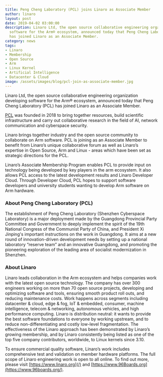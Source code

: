 ```yaml
---
title: Peng Cheng Laboratory (PCL) joins Linaro as Associate Member
author: linaro
layout: post
date: 2019-04-02 03:00:00
description: Linaro Ltd, the open source collaborative engineering organization developing
  software for the Arm® ecosystem, announced today that Peng Cheng Laboratory (PCL)
  has joined Linaro as an Associate Member.
category: news
tags:
- Linaro
- Membership
- Open Source
- Arm
- Linux Kernel
- Artificial Intelligence
- Datacenter & Cloud
image: /assets/images/blog/pcl-join-as-associate-member.jpg
---
```


Linaro Ltd, the open source collaborative engineering organization developing software for the Arm&reg; ecosystem, announced today that Peng Cheng Laboratory (PCL) has joined Linaro as an Associate Member.

[PCL](http://szpclab.com/) was founded in 2018 to bring together resources, build scientific infrastructure and carry out collaborative research in the field of AI, network communication and cyberspace security.

Linaro brings together industry and the open source community to collaborate on Arm software. PCL is joining as an Associate Member to benefit from Linaro’s unique collaborative forum as well as Linaro’s expertise in Open Source, Arm and Linux - areas which have been set as strategic directions for the PCL.

Linaro’s Associate Membership Program enables PCL to provide input on technology being developed by key players in the arm ecosystem. It also allows PCL access to the latest development results and Linaro Developer Cloud. Through Developer Cloud, PCL hopes to support software developers and university students wanting to develop Arm software on Arm hardware. &nbsp;

### About Peng Cheng Laboratory (PCL)

The establishment of Peng Cheng Laboratory (Shenzhen Cyberspace Laboratory) is a major deployment made by the Guangdong Provincial Party Committee and Government to deeply implement the spirit of the 19th National Congress of the Communist Party of China, and President Xi Jinping's important instructions on the work in Guangdong. It aims at a new round of innovation-driven development needs by setting up a national laboratory “reserve team” and an innovative Guangdong, and promoting the pioneering exploration of the leading area of socialist modernization in Shenzhen.

### About Linaro

Linaro leads collaboration in the Arm ecosystem and helps companies work with the latest open source technology. The company has over 300 engineers working on more than 70 open source projects, developing and optimizing software and tools, ensuring smooth product roll outs, and reducing maintenance costs. Work happens across segments including datacenter & cloud, edge & fog, IoT & embedded, consumer, machine intelligence, telecom & networking, autonomous vehicles, and high performance computing. Linaro is distribution neutral: it wants to provide the best software foundations to everyone by working upstream, and to reduce non-differentiating and costly low-level fragmentation. The effectiveness of the Linaro approach has been demonstrated by Linaro’s growing membership, and by Linaro consistently being listed as one of the top five company contributors, worldwide, to Linux kernels since 3.10.

To ensure commercial quality software, Linaro’s work includes comprehensive test and validation on member hardware platforms. The full scope of Linaro engineering work is open to all online. To find out more, please visit [https://www.linaro.org](/) and [https://www.96Boards.org](https://www.96boards.org/).